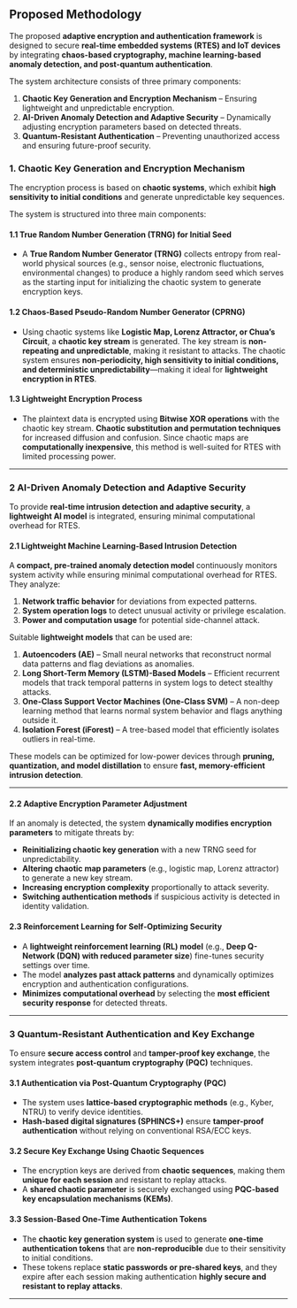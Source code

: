 
## Proposed Methodology

The proposed **adaptive encryption and authentication framework** is designed to secure **real-time embedded systems (RTES) and IoT devices** by integrating **chaos-based cryptography, machine learning-based anomaly detection, and post-quantum authentication**. 

The system architecture consists of three primary components:
1. **Chaotic Key Generation and Encryption Mechanism** – Ensuring lightweight and unpredictable encryption.
2. **AI-Driven Anomaly Detection and Adaptive Security** – Dynamically adjusting encryption parameters based on detected threats.
3. **Quantum-Resistant Authentication** – Preventing unauthorized access and ensuring future-proof security.


### 1. Chaotic Key Generation and Encryption Mechanism

The encryption process is based on **chaotic systems**, which exhibit **high sensitivity to initial conditions** and generate unpredictable key sequences. 

The system is structured into three main components:

#### 1.1 True Random Number Generation (TRNG) for Initial Seed
* A **True Random Number Generator (TRNG)** collects entropy from real-world physical sources (e.g., sensor noise, electronic fluctuations, environmental changes) to produce a highly random seed which serves as the starting input for initializing the chaotic system to generate encryption keys.

#### 1.2 Chaos-Based Pseudo-Random Number Generator (CPRNG)
* Using chaotic systems like **Logistic Map, Lorenz Attractor, or Chua’s Circuit**, a **chaotic key stream** is generated. The key stream is **non-repeating and unpredictable**, making it resistant to attacks. The chaotic system ensures **non-periodicity, high sensitivity to initial conditions, and deterministic unpredictability**—making it ideal for **lightweight encryption in RTES**.

#### 1.3 Lightweight Encryption Process
* The plaintext data is encrypted using **Bitwise XOR operations** with the chaotic key stream. **Chaotic substitution and permutation techniques** for increased diffusion and confusion. Since chaotic maps are **computationally inexpensive**, this method is well-suited for RTES with limited processing power.

---

### **2 AI-Driven Anomaly Detection and Adaptive Security**

To provide **real-time intrusion detection and adaptive security**, a **lightweight AI model** is integrated, ensuring minimal computational overhead for RTES.

#### **2.1 Lightweight Machine Learning-Based Intrusion Detection**

A **compact, pre-trained anomaly detection model** continuously monitors system activity while ensuring minimal computational overhead for RTES.
 They analyze:  
1. **Network traffic behavior** for deviations from expected patterns.
2. **System operation logs** to detect unusual activity or privilege escalation.
3. **Power and computation usage** for potential side-channel attack.

Suitable **lightweight models** that can be used are:
1. **Autoencoders (AE)** – Small neural networks that reconstruct normal data patterns and flag deviations as anomalies.
2. **Long Short-Term Memory (LSTM)-Based Models** – Efficient recurrent models that track temporal patterns in system logs to detect stealthy attacks.
3. **One-Class Support Vector Machines (One-Class SVM)** – A non-deep learning method that learns normal system behavior and flags anything outside it.
4. **Isolation Forest (iForest)** – A tree-based model that efficiently isolates outliers in real-time.

These models can be optimized for low-power devices through **pruning, quantization, and model distillation** to ensure **fast, memory-efficient intrusion detection**.

---

#### **2.2 Adaptive Encryption Parameter Adjustment**

If an anomaly is detected, the system **dynamically modifies encryption parameters** to mitigate threats by:
- **Reinitializing chaotic key generation** with a new TRNG seed for unpredictability.
- **Altering chaotic map parameters** (e.g., logistic map, Lorenz attractor) to generate a new key stream.
- **Increasing encryption complexity** proportionally to attack severity.
- **Switching authentication methods** if suspicious activity is detected in identity validation.

#### **2.3 Reinforcement Learning for Self-Optimizing Security**

- A **lightweight reinforcement learning (RL) model** (e.g., **Deep Q-Network (DQN) with reduced parameter size**) fine-tunes security settings over time.
- The model **analyzes past attack patterns** and dynamically optimizes encryption and authentication configurations.
- **Minimizes computational overhead** by selecting the **most efficient security response** for detected threats.

---

### **3 Quantum-Resistant Authentication and Key Exchange**

To ensure **secure access control** and **tamper-proof key exchange**, the system integrates **post-quantum cryptography (PQC)** techniques.

#### 3.1 Authentication via Post-Quantum Cryptography (PQC)
- The system uses **lattice-based cryptographic methods** (e.g., Kyber, NTRU) to verify device identities.
- **Hash-based digital signatures (SPHINCS+)** ensure **tamper-proof authentication** without relying on conventional RSA/ECC keys.

#### 3.2 Secure Key Exchange Using Chaotic Sequences
- The encryption keys are derived from **chaotic sequences**, making them **unique for each session** and resistant to replay attacks.
- A **shared chaotic parameter** is securely exchanged using **PQC-based key encapsulation mechanisms (KEMs)**.

#### 3.3 Session-Based One-Time Authentication Tokens
- The **chaotic key generation system** is used to generate **one-time authentication tokens** that are **non-reproducible** due to their sensitivity to initial conditions.
- These tokens replace **static passwords or pre-shared keys**, and they expire after each session making authentication **highly secure and resistant to replay attacks**.

---
